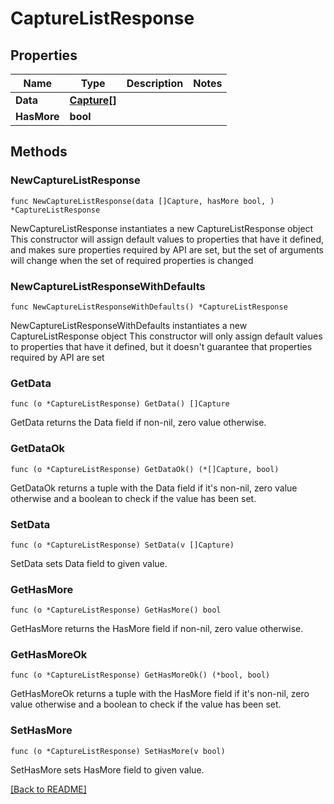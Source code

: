 # CaptureListResponse

## Properties

| Name | Type | Description | Notes |
| ------------ | ------------- | ------------- | ------------- |
| **Data** | [**Capture[]**](Capture.md) |  |  |
| **HasMore** | **bool** |  |  |

## Methods

### NewCaptureListResponse

`func NewCaptureListResponse(data []Capture, hasMore bool, ) *CaptureListResponse`

NewCaptureListResponse instantiates a new CaptureListResponse object
This constructor will assign default values to properties that have it defined,
and makes sure properties required by API are set, but the set of arguments
will change when the set of required properties is changed

### NewCaptureListResponseWithDefaults

`func NewCaptureListResponseWithDefaults() *CaptureListResponse`

NewCaptureListResponseWithDefaults instantiates a new CaptureListResponse object
This constructor will only assign default values to properties that have it defined,
but it doesn't guarantee that properties required by API are set

### GetData

`func (o *CaptureListResponse) GetData() []Capture`

GetData returns the Data field if non-nil, zero value otherwise.

### GetDataOk

`func (o *CaptureListResponse) GetDataOk() (*[]Capture, bool)`

GetDataOk returns a tuple with the Data field if it's non-nil, zero value otherwise
and a boolean to check if the value has been set.

### SetData

`func (o *CaptureListResponse) SetData(v []Capture)`

SetData sets Data field to given value.


### GetHasMore

`func (o *CaptureListResponse) GetHasMore() bool`

GetHasMore returns the HasMore field if non-nil, zero value otherwise.

### GetHasMoreOk

`func (o *CaptureListResponse) GetHasMoreOk() (*bool, bool)`

GetHasMoreOk returns a tuple with the HasMore field if it's non-nil, zero value otherwise
and a boolean to check if the value has been set.

### SetHasMore

`func (o *CaptureListResponse) SetHasMore(v bool)`

SetHasMore sets HasMore field to given value.



[[Back to README]](../../README.md)


